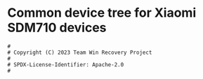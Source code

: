 # Common device tree for Xiaomi SDM710 devices

```
#
# Copyright (C) 2023 Team Win Recovery Project
#
# SPDX-License-Identifier: Apache-2.0
#
```
